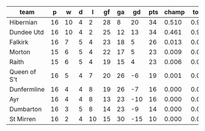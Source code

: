 |     team     | p  | w  | d | l  | gf | ga | gd  | pts | champ | top2  | top3  | top4  |  5-7  | bot4  | bot3  | bot2  |
|--------------|----|----|---|----|----|----|-----|-----|-------|-------|-------|-------|-------|-------|-------|-------|
| Hibernian    | 16 | 10 | 4 |  2 | 28 |  8 |  20 |  34 | 0.510 | 0.918 | 0.981 | 0.996 | 0.004 | 0.000 | 0.000 | 0.000|
| Dundee Utd   | 16 | 10 | 4 |  2 | 25 | 12 |  13 |  34 | 0.461 | 0.913 | 0.983 | 0.995 | 0.005 | 0.000 | 0.000 | 0.000|
| Falkirk      | 16 |  7 | 5 |  4 | 23 | 18 |   5 |  26 | 0.013 | 0.078 | 0.435 | 0.710 | 0.279 | 0.042 | 0.012 | 0.002|
| Morton       | 15 |  6 | 5 |  4 | 22 | 17 |   5 |  23 | 0.009 | 0.051 | 0.303 | 0.584 | 0.392 | 0.077 | 0.024 | 0.006|
| Raith        | 15 |  6 | 5 |  4 | 19 | 15 |   4 |  23 | 0.006 | 0.036 | 0.233 | 0.490 | 0.478 | 0.100 | 0.032 | 0.008|
| Queen of S't | 16 |  5 | 4 |  7 | 20 | 26 |  -6 |  19 | 0.001 | 0.004 | 0.045 | 0.144 | 0.658 | 0.402 | 0.197 | 0.068|
| Dunfermline  | 16 |  4 | 4 |  8 | 19 | 26 |  -7 |  16 | 0.000 | 0.000 | 0.012 | 0.046 | 0.510 | 0.699 | 0.444 | 0.198|
| Ayr          | 16 |  4 | 4 |  8 | 13 | 23 | -10 |  16 | 0.000 | 0.000 | 0.008 | 0.030 | 0.450 | 0.757 | 0.520 | 0.256|
| Dumbarton    | 16 |  3 | 5 |  8 | 14 | 23 |  -9 |  14 | 0.000 | 0.000 | 0.001 | 0.004 | 0.135 | 0.951 | 0.861 | 0.689|
| St Mirren    | 16 |  2 | 4 | 10 | 15 | 30 | -15 |  10 | 0.000 | 0.000 | 0.000 | 0.001 | 0.089 | 0.972 | 0.910 | 0.774|
